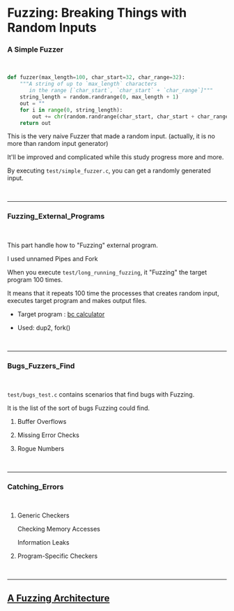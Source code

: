 # Fuzzing: Breaking Things with Random Inputs


### **A Simple Fuzzer**
<br/>

``` python
def fuzzer(max_length=100, char_start=32, char_range=32):
    """A string of up to `max_length` characters
       in the range [`char_start`, `char_start` + `char_range`]"""
    string_length = random.randrange(0, max_length + 1)
    out = ""
    for i in range(0, string_length):
        out += chr(random.randrange(char_start, char_start + char_range))
    return out	
```

This is the very naive Fuzzer that made a random input. (actually, it is no more than random input generator)

It'll be improved and complicated while this study progress more and more.

By executing ```test/simple_fuzzer.c```, you can get a randomly generated input.

<br/>

---


### **Fuzzing_External_Programs**

<br/>


This part handle how to "Fuzzing" external program.

I used unnamed Pipes and Fork

When you execute ```test/long_running_fuzzing```, it "Fuzzing" the target program 100 times.

It means that it repeats 100 time the processes that creates random input, executes target program and makes output files.



- Target program : [bc calculator](https://man7.org/linux/man-pages/man1/bc.1p.html)

- Used: dup2, fork()



<br/>

---

### **Bugs_Fuzzers_Find**

<br/>

```test/bugs_test.c``` contains scenarios that find bugs with Fuzzing.

It is the list of the sort of bugs Fuzzing could find. 

1. Buffer Overflows

2. Missing Error Checks

3. Rogue Numbers

<br/>

---

### **Catching_Errors**

<br/>

1. Generic Checkers

	Checking Memory Accesses
	
	Information Leaks	

2. Program-Specific Checkers

<br/>

---

## [A Fuzzing Architecture](https://github.com/MJ-SEO/Fuzzing/tree/master/2.Fuzzing/A_Fuzzing_Architecture)

